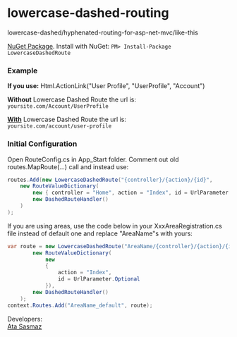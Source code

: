 lowercase-dashed-routing
========================

lowercase-dashed/hyphenated-routing-for-asp-net-mvc/like-this

[NuGet Package](https://www.nuget.org/packages/LowercaseDashedRoute/).
Install with NuGet: `PM> Install-Package LowercaseDashedRoute`


<h3>Example</h3>
<strong>If you use:</strong>
Html.ActionLink("User Profile", "UserProfile", "Account")

**Without** Lowercase Dashed Route the url is:<br />
`yoursite.com/Account/UserProfile`

**<u>With</u>** Lowercase Dashed Route the url is:<br />
`yoursite.com/account/user-profile`

<h3>Initial Configuration</h3>
Open RouteConfig.cs in App_Start folder. Comment out old routes.MapRoute(...) call and instead use:

```c#
routes.Add(new LowercaseDashedRoute("{controller}/{action}/{id}",
    new RouteValueDictionary(
        new { controller = "Home", action = "Index", id = UrlParameter.Optional }),
        new DashedRouteHandler()
    )
);
```

If you are using areas, use the code below in your XxxAreaRegistration.cs file instead of default one and replace "AreaName"s with yours:
```c#
var route = new LowercaseDashedRoute("AreaName/{controller}/{action}/{id}",
        new RouteValueDictionary(
            new
            {
                action = "Index",
                id = UrlParameter.Optional
            }),
        new DashedRouteHandler()
    );
context.Routes.Add("AreaName_default", route);
```

Developers: <br/>
[Ata Sasmaz](http://www.ata.io)
